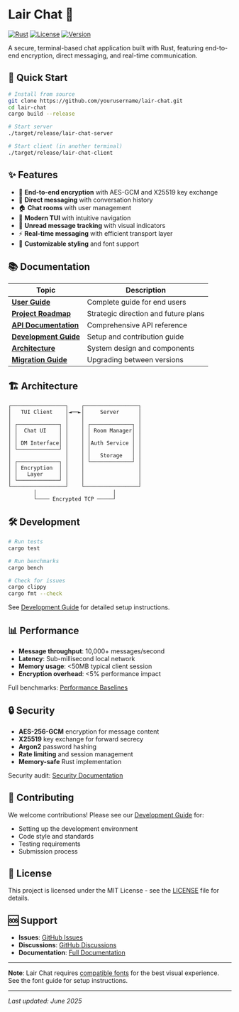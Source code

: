 # Lair Chat 🦎

[![Rust](https://img.shields.io/badge/Rust-1.70+-orange.svg)](https://www.rust-lang.org)
[![License](https://img.shields.io/badge/License-MIT-blue.svg)](LICENSE)
[![Version](https://img.shields.io/badge/Version-0.6.2-green.svg)](docs/releases/CHANGELOG.md)

A secure, terminal-based chat application built with Rust, featuring end-to-end encryption, direct messaging, and real-time communication.

## 🚀 Quick Start

```bash
# Install from source
git clone https://github.com/yourusername/lair-chat.git
cd lair-chat
cargo build --release

# Start server
./target/release/lair-chat-server

# Start client (in another terminal)
./target/release/lair-chat-client
```

## ✨ Features

- 🔐 **End-to-end encryption** with AES-GCM and X25519 key exchange
- 💬 **Direct messaging** with conversation history
- 🏠 **Chat rooms** with user management
- 📱 **Modern TUI** with intuitive navigation
- 🔔 **Unread message tracking** with visual indicators
- ⚡ **Real-time messaging** with efficient transport layer
- 🎨 **Customizable styling** and font support

## 📚 Documentation

| Topic | Description |
|-------|-------------|
| [**User Guide**](docs/guides/USER_GUIDE.md) | Complete guide for end users |
| [**Project Roadmap**](docs/ROADMAP.md) | Strategic direction and future plans |
| [**API Documentation**](docs/api/README.md) | Comprehensive API reference |
| [**Development Guide**](docs/development/DEVELOPMENT_GUIDE.md) | Setup and contribution guide |
| [**Architecture**](docs/architecture/README.md) | System design and components |
| [**Migration Guide**](docs/guides/migration-v0.6.0.md) | Upgrading between versions |

## 🏗️ Architecture

```
┌─────────────────┐    ┌─────────────────┐
│   TUI Client    │◄──►│     Server      │
│                 │    │                 │
│ ┌─────────────┐ │    │ ┌─────────────┐ │
│ │  Chat UI    │ │    │ │ Room Manager│ │
│ │             │ │    │ │             │ │
│ │ DM Interface│ │    │ │Auth Service │ │
│ └─────────────┘ │    │ │             │ │
│                 │    │ │   Storage   │ │
│ ┌─────────────┐ │    │ └─────────────┘ │
│ │ Encryption  │ │    │                 │
│ │   Layer     │ │    │                 │
│ └─────────────┘ │    │                 │
└─────────────────┘    └─────────────────┘
        │                        │
        └──── Encrypted TCP ─────┘
```

## 🛠️ Development

```bash
# Run tests
cargo test

# Run benchmarks
cargo bench

# Check for issues
cargo clippy
cargo fmt --check
```

See [Development Guide](docs/development/DEVELOPMENT_GUIDE.md) for detailed setup instructions.

## 📊 Performance

- **Message throughput**: 10,000+ messages/second
- **Latency**: Sub-millisecond local network
- **Memory usage**: <50MB typical client session
- **Encryption overhead**: <5% performance impact

Full benchmarks: [Performance Baselines](docs/development/performance-baselines.md)

## 🔒 Security

- **AES-256-GCM** encryption for message content
- **X25519** key exchange for forward secrecy
- **Argon2** password hashing
- **Rate limiting** and session management
- **Memory-safe** Rust implementation

Security audit: [Security Documentation](docs/architecture/authentication.md)

## 🤝 Contributing

We welcome contributions! Please see our [Development Guide](docs/development/DEVELOPMENT_GUIDE.md) for:

- Setting up the development environment
- Code style and standards
- Testing requirements
- Submission process

## 📄 License

This project is licensed under the MIT License - see the [LICENSE](LICENSE) file for details.

## 🆘 Support

- **Issues**: [GitHub Issues](https://github.com/yourusername/lair-chat/issues)
- **Discussions**: [GitHub Discussions](https://github.com/yourusername/lair-chat/discussions)
- **Documentation**: [Full Documentation](docs/)

---

**Note**: Lair Chat requires [compatible fonts](docs/guides/font-compatibility.md) for the best visual experience. See the font guide for setup instructions.

---

*Last updated: June 2025*